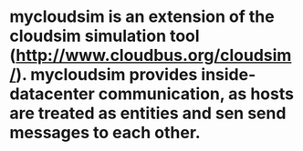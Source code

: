# mycloudsim is an extension of the cloudsim simulation tool (http://www.cloudbus.org/cloudsim/). mycloudsim provides inside-datacenter communication, as hosts are treated as entities and sen send messages to each other. 

